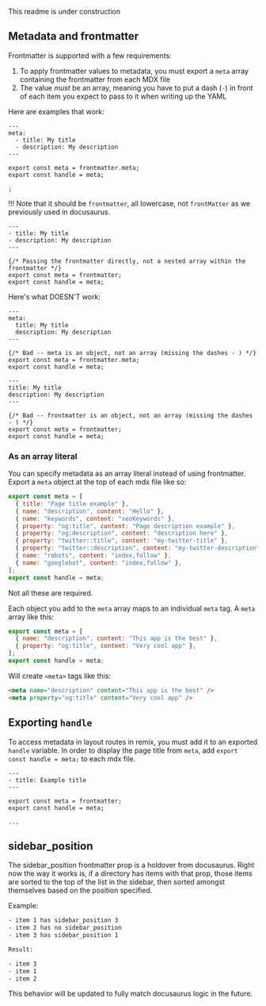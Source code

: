 This readme is under construction

## Metadata and frontmatter

Frontmatter is supported with a few requirements:

1. To apply frontmatter values to metadata, you must export a `meta` array containing the frontmatter from each MDX file
1. The value _must_ be an array, meaning you have to put a dash (`-`) in front of each item you expect to pass to it when writing up the YAML

Here are examples that work:

```mdx
---
meta:
  - title: My title
  - description: My description
---

export const meta = frontmatter.meta;
export const handle = meta;

;
```

!!! Note that it should be `frontmatter`, all lowercase, not `frontMatter` as we previously used in docusaurus.

```mdx
---
- title: My title
- description: My description
---

{/* Passing the frontmatter directly, not a nested array within the frontmatter */}
export const meta = frontmatter;
export const handle = meta;
```

Here's what DOESN'T work:

```mdx
---
meta:
  title: My title
  description: My description
---

{/* Bad -- meta is an object, not an array (missing the dashes - ) */}
export const meta = frontmatter.meta;
export const handle = meta;
```

```mdx
---
title: My title
description: My description
---

{/* Bad -- frontmatter is an object, not an array (missing the dashes - ) */}
export const meta = frontmatter;
export const handle = meta;
```

### As an array literal

You can specify metadata as an array literal instead of using frontmatter. Export a `meta` object at the top of each mdx file like so:

```js
export const meta = [
  { title: "Page title example" },
  { name: "description", content: "Hello" },
  { name: "keywords", content: "seoKeywords" },
  { property: "og:title", content: "Page description example" },
  { property: "og:description", content: "description here" },
  { property: "twitter::title", content: "my-twitter-title" },
  { property: "twitter::description", content: "my-twitter-description" },
  { name: "robots", content: "index,follow" },
  { name: "googlebot", content: "index,follow" },
];
export const handle = meta;
```

Not all these are required.

Each object you add to the `meta` array maps to an individual `meta` tag. A `meta` array like this:

```js
export const meta = [
  { name: "description", content: "This app is the best" },
  { property: "og:title", content: "Very cool app" },
];
export const handle = meta;
```

Will create `<meta>` tags like this:

```html
<meta name="description" content="This app is the best" />
<meta property="og:title" content="Very cool app" />
```

## Exporting `handle`

To access metadata in layout routes in remix, you must add it to an exported `handle` variable. In order to display the page title from `meta`, add `export const handle = meta;` to each mdx file.

```mdx
---
- title: Example title
---

export const meta = frontmatter;
export const handle = meta;

...
```

## sidebar_position

The sidebar_position frontmatter prop is a holdover from docusaurus. Right now the way it works is, if a directory has items with that prop, those items are sorted to the top of the list in the sidebar, then sorted amongst themselves based on the position specified.

Example:

```txt
- item 1 has sidebar_position 3
- item 2 has no sidebar_position
- item 3 has sidebar_position 1

Result:

- item 3
- item 1
- item 2
```

This behavior will be updated to fully match docusaurus logic in the future.